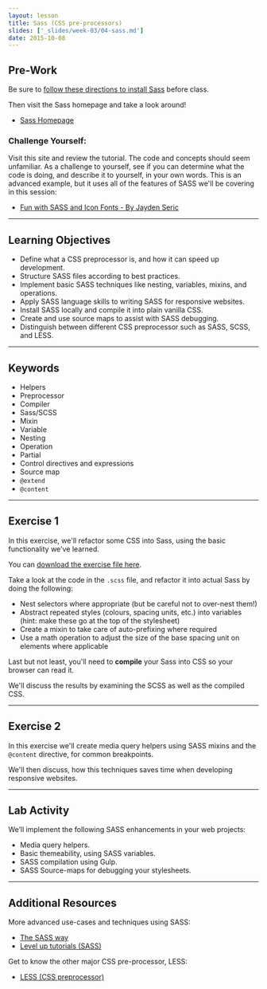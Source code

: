 ```yaml
---
layout: lesson
title: Sass (CSS pre-processors)
slides: ['_slides/week-03/04-sass.md']
date: 2015-10-08
---
```


## Pre-Work

Be sure to [follow these directions to install Sass](http://sass-lang.com/install) before class.

Then visit the Sass homepage and take a look around!

- [Sass Homepage](http://sass-lang.com/guide)

### Challenge Yourself:

Visit this site and review the tutorial. The code and concepts should seem unfamiliar. As a challenge to yourself, see if you can determine what the code is doing, and describe it to yourself, in your own words. This is an advanced example, but it uses all of the features of SASS we'll be covering in this session:

- [Fun with SASS and Icon Fonts - By Jayden Seric](http://jaydenseric.com/blog/fun-with-sass-and-font-icons)

---

## Learning Objectives

- Define what a CSS preprocessor is, and how it can speed up development.
- Structure SASS files according to best practices.
- Implement basic SASS techniques like nesting, variables, mixins, and operations.
- Apply SASS language skills to writing SASS for responsive websites.
- Install SASS locally and compile it into plain vanilla CSS.
- Create and use source maps to assist with SASS debugging.
- Distinguish between different CSS preprocessor such as SASS, SCSS, and LESS.

---

## Keywords

- Helpers
- Preprocessor
- Compiler
- Sass/SCSS
- Mixin
- Variable
- Nesting
- Operation
- Partial
- Control directives and expressions
- Source map
- `@extend`
- `@content`

---

## Exercise 1

In this exercise, we'll refactor some CSS into Sass, using the basic functionality we've learned.

You can [download the exercise file here](/public/files/exercises/sass-e1.zip).

Take a look at the code in the `.scss` file, and refactor it into actual Sass by doing the following:

- Nest selectors where appropriate (but be careful not to over-nest them!)
- Abstract repeated styles (colours, spacing units, etc.) into variables (hint: make these go at the top of the stylesheet)
- Create a mixin to take care of auto-prefixing where required
- Use a math operation to adjust the size of the base spacing unit on elements where applicable

Last but not least, you'll need to **compile** your Sass into CSS so your browser can read it.

We'll discuss the results by examining the SCSS as well as the compiled CSS.

---

## Exercise 2

In this exercise we'll create media query helpers using SASS mixins and the `@content` directive, for common breakpoints.

We'll then discuss, how this techniques saves time when developing responsive websites.

---

## Lab Activity

We’ll implement the following SASS enhancements in your web projects:

- Media query helpers.
- Basic themeability, using SASS variables.
- SASS compilation using Gulp.
- SASS Source-maps for debugging your stylesheets.

---

## Additional Resources

More advanced use-cases and techniques using SASS:

- [The SASS way](http://thesassway.com/)
- [Level up tutorials (SASS)](http://leveluptuts.com/tutorials/sass-tutorials)

Get to know the other major CSS pre-processor, LESS:

- [LESS (CSS preprocessor) ](http://lesscss.org/)
